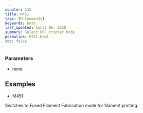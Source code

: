 ```yaml
---
counter: 115
title: M451
tags: [M-Commands] 
keywords: beta 
last_updated: April 06, 2020 
summary: Select FFF Printer Mode 
permalink: M451.html
toc: false 
---
```



### Parameters

* none

## Examples

* M451

Switches to Fused Filament Fabrication mode for filament printing.

